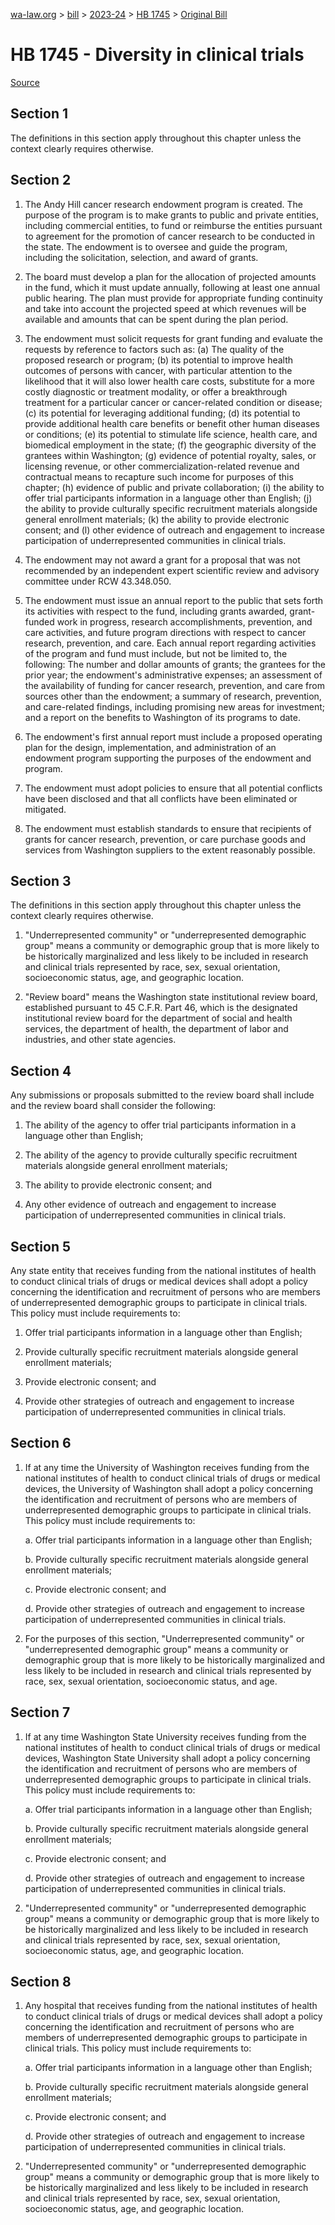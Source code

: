 [wa-law.org](/) > [bill](/bill/) > [2023-24](/bill/2023-24/) > [HB 1745](/bill/2023-24/hb/1745/) > [Original Bill](/bill/2023-24/hb/1745/1/)

# HB 1745 - Diversity in clinical trials

[Source](http://lawfilesext.leg.wa.gov/biennium/2023-24/Pdf/Bills/House%20Bills/1745.pdf)

## Section 1
The definitions in this section apply throughout this chapter unless the context clearly requires otherwise.

## Section 2
1. The Andy Hill cancer research endowment program is created. The purpose of the program is to make grants to public and private entities, including commercial entities, to fund or reimburse the entities pursuant to agreement for the promotion of cancer research to be conducted in the state. The endowment is to oversee and guide the program, including the solicitation, selection, and award of grants.

2. The board must develop a plan for the allocation of projected amounts in the fund, which it must update annually, following at least one annual public hearing. The plan must provide for appropriate funding continuity and take into account the projected speed at which revenues will be available and amounts that can be spent during the plan period.

3. The endowment must solicit requests for grant funding and evaluate the requests by reference to factors such as: (a) The quality of the proposed research or program; (b) its potential to improve health outcomes of persons with cancer, with particular attention to the likelihood that it will also lower health care costs, substitute for a more costly diagnostic or treatment modality, or offer a breakthrough treatment for a particular cancer or cancer-related condition or disease; (c) its potential for leveraging additional funding; (d) its potential to provide additional health care benefits or benefit other human diseases or conditions; (e) its potential to stimulate life science, health care, and biomedical employment in the state; (f) the geographic diversity of the grantees within Washington; (g) evidence of potential royalty, sales, or licensing revenue, or other commercialization-related revenue and contractual means to recapture such income for purposes of this chapter;  (h) evidence of public and private collaboration; (i) the ability to offer trial participants information in a language other than English; (j) the ability to provide culturally specific recruitment materials alongside general enrollment materials; (k) the ability to provide electronic consent; and (l) other evidence of outreach and engagement to increase participation of underrepresented communities in clinical trials.

4. The endowment may not award a grant for a proposal that was not recommended by an independent expert scientific review and advisory committee under RCW 43.348.050.

5. The endowment must issue an annual report to the public that sets forth its activities with respect to the fund, including grants awarded, grant-funded work in progress, research accomplishments, prevention, and care activities, and future program directions with respect to cancer research, prevention, and care. Each annual report regarding activities of the program and fund must include, but not be limited to, the following: The number and dollar amounts of grants; the grantees for the prior year; the endowment's administrative expenses; an assessment of the availability of funding for cancer research, prevention, and care from sources other than the endowment; a summary of research, prevention, and care-related findings, including promising new areas for investment; and a report on the benefits to Washington of its programs to date.

6. The endowment's first annual report must include a proposed operating plan for the design, implementation, and administration of an endowment program supporting the purposes of the endowment and program.

7. The endowment must adopt policies to ensure that all potential conflicts have been disclosed and that all conflicts have been eliminated or mitigated.

8. The endowment must establish standards to ensure that recipients of grants for cancer research, prevention, or care purchase goods and services from Washington suppliers to the extent reasonably possible.

## Section 3
The definitions in this section apply throughout this chapter unless the context clearly requires otherwise.

1. "Underrepresented community" or "underrepresented demographic group" means a community or demographic group that is more likely to be historically marginalized and less likely to be included in research and clinical trials represented by race, sex, sexual orientation, socioeconomic status, age, and geographic location.

2. "Review board" means the Washington state institutional review board, established pursuant to 45 C.F.R. Part 46, which is the designated institutional review board for the department of social and health services, the department of health, the department of labor and industries, and other state agencies.

## Section 4
Any submissions or proposals submitted to the review board shall include and the review board shall consider the following:

1. The ability of the agency to offer trial participants information in a language other than English;

2. The ability of the agency to provide culturally specific recruitment materials alongside general enrollment materials;

3. The ability to provide electronic consent; and

4. Any other evidence of outreach and engagement to increase participation of underrepresented communities in clinical trials.

## Section 5
Any state entity that receives funding from the national institutes of health to conduct clinical trials of drugs or medical devices shall adopt a policy concerning the identification and recruitment of persons who are members of underrepresented demographic groups to participate in clinical trials. This policy must include requirements to:

1. Offer trial participants information in a language other than English;

2. Provide culturally specific recruitment materials alongside general enrollment materials;

3. Provide electronic consent; and

4. Provide other strategies of outreach and engagement to increase participation of underrepresented communities in clinical trials.

## Section 6
1. If at any time the University of Washington receives funding from the national institutes of health to conduct clinical trials of drugs or medical devices, the University of Washington shall adopt a policy concerning the identification and recruitment of persons who are members of underrepresented demographic groups to participate in clinical trials. This policy must include requirements to:

    a. Offer trial participants information in a language other than English;

    b. Provide culturally specific recruitment materials alongside general enrollment materials;

    c. Provide electronic consent; and

    d. Provide other strategies of outreach and engagement to increase participation of underrepresented communities in clinical trials.

2. For the purposes of this section, "Underrepresented community" or "underrepresented demographic group" means a community or demographic group that is more likely to be historically marginalized and less likely to be included in research and clinical trials represented by race, sex, sexual orientation, socioeconomic status, and age.

## Section 7
1. If at any time Washington State University receives funding from the national institutes of health to conduct clinical trials of drugs or medical devices, Washington State University shall adopt a policy concerning the identification and recruitment of persons who are members of underrepresented demographic groups to participate in clinical trials. This policy must include requirements to:

    a. Offer trial participants information in a language other than English;

    b. Provide culturally specific recruitment materials alongside general enrollment materials;

    c. Provide electronic consent; and

    d. Provide other strategies of outreach and engagement to increase participation of underrepresented communities in clinical trials.

2. "Underrepresented community" or "underrepresented demographic group" means a community or demographic group that is more likely to be historically marginalized and less likely to be included in research and clinical trials represented by race, sex, sexual orientation, socioeconomic status, age, and geographic location.

## Section 8
1. Any hospital that receives funding from the national institutes of health to conduct clinical trials of drugs or medical devices shall adopt a policy concerning the identification and recruitment of persons who are members of underrepresented demographic groups to participate in clinical trials. This policy must include requirements to:

    a. Offer trial participants information in a language other than English;

    b. Provide culturally specific recruitment materials alongside general enrollment materials;

    c. Provide electronic consent; and

    d. Provide other strategies of outreach and engagement to increase participation of underrepresented communities in clinical trials.

2. "Underrepresented community" or "underrepresented demographic group" means a community or demographic group that is more likely to be historically marginalized and less likely to be included in research and clinical trials represented by race, sex, sexual orientation, socioeconomic status, age, and geographic location.
